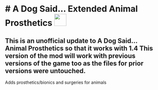 # # A Dog Said... Extended Animal Prosthetics <img src="https://i.imgur.com/aA24Fne.png" title="" alt="" width="40">

## This is an unofficial update to A Dog Said... Animal Prosthetics so that it works with 1.4 This version of the mod will work with previous versions of the game too as the files for prior versions were untouched.

Adds prosthetics/bionics and surgeries for animals
